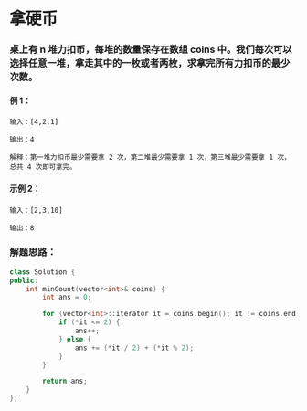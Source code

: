 # 拿硬币

### 桌上有 n 堆力扣币，每堆的数量保存在数组 coins 中。我们每次可以选择任意一堆，拿走其中的一枚或者两枚，求拿完所有力扣币的最少次数。

#### 例 1：
```
输入：[4,2,1]

输出：4

解释：第一堆力扣币最少需要拿 2 次，第二堆最少需要拿 1 次，第三堆最少需要拿 1 次，总共 4 次即可拿完。
```
#### 示例 2：
```
输入：[2,3,10]

输出：8
```

### 解题思路：
```cpp
class Solution {
public:
    int minCount(vector<int>& coins) {
        int ans = 0;

        for (vector<int>::iterator it = coins.begin(); it != coins.end(); it++) {
            if (*it <= 2) {
                ans++;
            } else {
                ans += (*it / 2) + (*it % 2);
            }
        }

        return ans;
    }
};
```